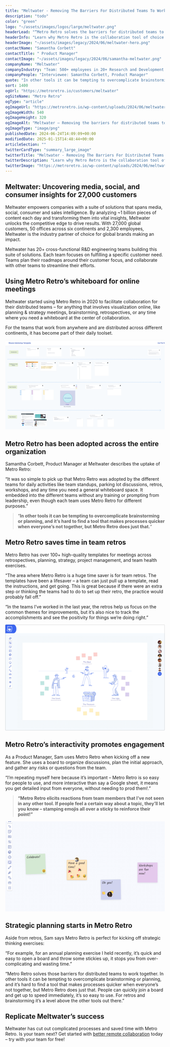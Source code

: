 ```yaml
---
title: "Meltwater - Removing The Barriers For Distributed Teams To Work Together"
description: "todo"
color: "green"
logo: "~/assets/images/logos/large/meltwater.png"
headerLead: "“Metro Retro solves the barriers for distributed teams to work together”"
headerInfo: "Learn why Metro Retro is the collaboration tool of choice for 500+ engineers at Meltwater."
headerImage: "~/assets/images/legacy/2024/06/meltwater-hero.png"
contactName: "Samantha Corbett"
contactTitle: " Product Manager"
contactImage: "~/assets/images/legacy/2024/06/samantha-meltwater.png"
companyName: "Meltwater"
companyIndustry: "Team: 500+ employees in 20+ Research and Development teams"
companyPeople: "Interviewee: Samantha Corbett, Product Manager"
quote: "In other tools it can be tempting to overcomplicate brainstorming or planning, and it’s hard to find a tool that makes processes quicker when everyone’s not together, but Metro Retro does just that."
sort: 1400
ogUrl: "https://metroretro.io/customers/meltwater"
ogSiteName: "Metro Retro"
ogType: "article"
ogImageUrl: "https://metroretro.io/wp-content/uploads/2024/06/meltwater-cs-1.png"
ogImageWidth: 540
ogImageHeight: 320
ogImageAlt: "Meltwater – Removing the barriers for distributed teams to work together"
ogImageType: "image/png"
publishedDate: 2024-06-24T14:09:09+00:00
modifiedDate: 2025-01-15T14:48:44+00:00
articleSection: ""
twitterCardType: "summary_large_image"
twitterTitle: "Meltwater - Removing The Barriers For Distributed Teams To Work Together | Metro Retro"
twitterDescription: "Learn why Metro Retro is the collaboration tool of choice for 500+ engineers at Meltwater."
twitterImage: "https://metroretro.io/wp-content/uploads/2024/06/meltwater-cs-1.png"
---
```


## Meltwater: Uncovering media, social, and consumer insights for 27,000 customers

Meltwater empowers companies with a suite of solutions that spans media, social, consumer and sales intelligence. By analyzing ~1 billion pieces of content each day and transforming them into vital insights, Meltwater unlocks the competitive edge to drive results. With 27,000 global customers, 50 offices across six continents and 2,300 employees, Meltwater is the industry partner of choice for global brands making an impact.

Meltwater has 20+ cross-functional R&D engineering teams building this suite of solutions. Each team focuses on fulfilling a specific customer need. Teams plan their roadmaps around their customer focus, and collaborate with other teams to streamline their efforts.

## Using Metro Retro’s whiteboard for online meetings

Meltwater started using Metro Retro in 2020 to facilitate collaboration for their distributed teams – for anything that involves visualization online, like planning & strategy meetings, brainstorming, retrospectives, or any time where you need a whiteboard at the center of collaboration.

For the teams that work from anywhere and are distributed across different continents, it has become part of their daily toolset.

![](../../assets/images/legacy/2024/05/Screen-Shot-2024-03-25-at-2.52.36-PM-1024x574.png)

## Metro Retro has been adopted across the entire organization

Samantha Corbett, Product Manager at Meltwater describes the uptake of Metro Retro:

“It was so simple to pick up that Metro Retro was adopted by the different teams for daily activities like team standups, parking lot discussions, retros, workshops, and any time you need a general whiteboard space. It embedded into the different teams without any training or prompting from leadership, even though each team uses Metro Retro for different purposes.”

> “**In other tools it can be tempting to overcomplicate brainstorming or planning, and it’s hard to find a tool that makes processes quicker when everyone’s not together, but Metro Retro does just that.**“

## Metro Retro saves time in team retros

Metro Retro has over 100+ high-quality templates for meetings across retrospectives, planning, strategy, project management, and team health exercises.

“The area where Metro Retro is a huge time saver is for team retros. The templates have been a lifesaver – a team can just pull up a template, read the instructions, and get going. This is great because if there were an extra step or thinking the teams had to do to set up their retro, the practice would probably fall off.”

“In the teams I’ve worked in the last year, the retros help us focus on the common themes for improvements, but it’s also nice to track the accomplishments and see the positivity for things we’re doing right.”

![Sprint retrospective agenda retrospective template](../../assets/images/legacy/2024/04/The-good-the-bad-the-ugly-sprint-retrospective-template-1024x679.png)

## Metro Retro’s interactivity promotes engagement

As a Product Manager, Sam uses Metro Retro when kicking off a new feature. She uses a board to organize discussions, plan the initial approach, and gather any risks or questions from the team.

“I’m repeating myself here because it’s important – Metro Retro is so easy for people to use, and more interactive than say a Google sheet, it means you get detailed input from everyone, without needing to prod them!.”

> **“Metro Retro elicits reactions from team members that I’ve not seen in any other tool. If people feel a certain way about a topic, they’ll let you know – stamping emojis all over a sticky to reinforce their point!”**

![](../../assets/images/legacy/2023/05/61170472107ea3dbedbd78d0_Have-a-good-time-1024x577.png)

## Strategic planning starts in Metro Retro

Aside from retros, Sam says Metro Retro is perfect for kicking off strategic thinking exercises:

“For example, for an annual planning exercise I held recently, it’s quick and easy to open a board and throw some stickies up, it stops you from over-complicating and wasting time.”

“Metro Retro solves those barriers for distributed teams to work together. In other tools it can be tempting to overcomplicate brainstorming or planning, and it’s hard to find a tool that makes processes quicker when everyone’s not together, but Metro Retro does just that. People can quickly join a board and get up to speed immediately, it’s so easy to use. For retros and brainstorming it’s a level above the other tools out there.”

## Replicate Meltwater’s success

Meltwater has cut out complicated processes and saved time with Metro Retro. Is your team next? Get started with [better remote collaboration](/remote-collaboration) today – try with your team for free!
